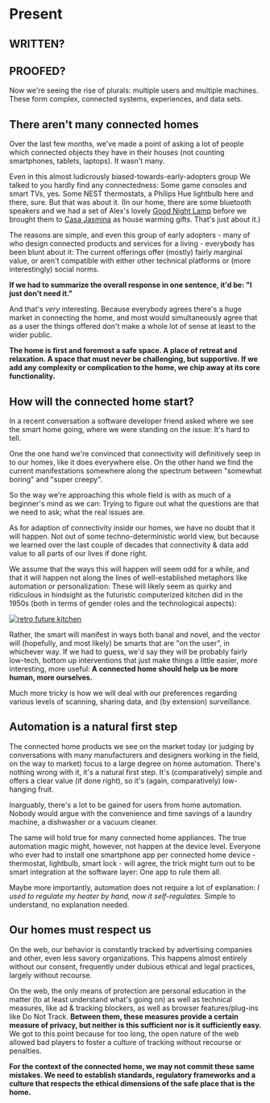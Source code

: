 # Present

## WRITTEN?
## PROOFED?

Now we're seeing the rise of plurals: multiple users and multiple machines. These form complex, connected systems, experiences, and data sets. 


## There aren't many connected homes

Over the last few months, we've made a point of asking a lot of people which connected objects they have in their houses (not counting smartphones, tablets, laptops). It wasn't many. 

Even in this almost ludicrously biased-towards-early-adopters group We talked to you hardly find any connectedness: Some game consoles and smart TVs, yes. Some NEST thermostats, a Philips Hue lightbulb here and there, sure. But that was about it. (In our home, there are some bluetooth speakers and we had a set of Alex's lovely [Good Night Lamp](http://goodnightlamp.com) before we brought them to [Casa Jasmina](http://casajasmina.arduino.cc) as house warming gifts. That's just about it.)

The reasons are simple, and even this group of early adopters - many of who design connected products and services for a living - everybody has been blunt about it: The current offerings offer (mostly) fairly marginal value, or aren't compatible with either other technical platforms or (more interestingly) social norms. 

**If we had to summarize the overall response in one sentence, it'd be: "I just don't need it."**

And that's _very_ interesting. Because everybody agrees there's a huge market in connecting the home, and most would simultaneously agree that as a user the things offered don't make a whole lot of sense at least to the wider public.

<strong>The home is first and foremost a safe space. A place of retreat and relaxation. A space that must never be challenging, but supportive. If we add any complexity or complication to the home, we chip away at its core functionality.</strong>


## How will the connected home start?

In a recent conversation a software developer friend asked where we see the smart home going, where we were standing on the issue: It's hard to tell. 

One the one hand we're convinced that connectivity will definitively seep in to our homes, like it does everywhere else. On the other hand we find the current manifestations somewhere along the spectrum between "somewhat boring" and "super creepy". 

So the way we're approaching this whole field is with as much of a beginner's mind as we can: Trying to figure out what the questions are that we need to ask; what the real issues are. 

As for adaption of connectivity inside our homes, we have no doubt that it will happen. Not out of some techno-deterministic world view, but because we learned over the last couple of decades that connectivity & data add value to all parts of our lives if done right. 

We assume that the ways this will happen will seem odd for a while, and that it will happen not along the lines of well-established metaphors like automation or personalization: These will likely seem as quirky and ridiculous in hindsight as the futuristic computerized kitchen did in the 1950s (both in terms of gender roles and the technological aspects):

[![retro future kitchen](https://raw.githubusercontent.com/understanding-the-connected-home/book/master/img/retrofuturekitchenvideo.png)](https://www.youtube.com/embed/hZG36dhhbx0)

Rather, the smart will manifest in ways both banal and novel, and the vector will (hopefully, and most likely) be smarts that are "on the user", in whichever way. If we had to guess, we'd say they will be probably fairly low-tech, bottom up interventions that just make things a little easier, more interesting, more useful: **A connected home should help us be more human, more ourselves.**

Much more tricky is how we will deal with our preferences regarding various levels of scanning, sharing data, and (by extension) surveillance.

## Automation is a natural first step

The connected home products we see on the market today (or judging by conversations with many manufacturers and designers working in the field, on the way to market) focus to a large degree on home automation. There's nothing wrong with it, it's a natural first step. It's (comparatively) simple and offers a clear value (if done right), so it's (again, comparatively) low-hanging fruit.

Inarguably, there's a lot to be gained for users from home automation. Nobody would argue with the convenience and time savings of a laundry machine, a dishwasher or a vacuum cleaner. 

The same will hold true for many connected home appliances. The true automation magic might, however, not happen at the device level. Everyone who ever had to install one smartphone app per connected home device - thermostat, lightbulb, smart lock - will agree, the trick might turn out to be smart integration at the software layer: One app to rule them all. 

Maybe more importantly, automation does not require a lot of explanation: _I used to regulate my heater by hand, now it self-regulates._ Simple to understand, no explanation needed.

## Our homes must respect us

On the web, our behavior is constantly tracked by advertising companies and other, even less savory organizations. This happens almost entirely without our consent, frequently under dubious ethical and legal practices, largely without recourse. 

On the web, the only means of protection are personal education in the matter (to at least understand what's going on) as well as technical measures, like ad & tracking blockers, as well as browser features/plug-ins like Do Not Track. **Between them, these measures provide a certain measure of privacy, but neither is this sufficient nor is it sufficiently easy.** We got to this point because for too long, the open nature of the web allowed bad players to foster a culture of tracking without recourse or penalties. 

**For the context of the connected home, we may not commit these same mistakes. We need to establish standards, regulatory frameworks and a culture that respects the ethical dimensions of the safe place that is the home.**